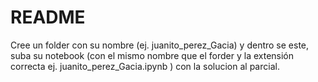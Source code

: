 README
======
Cree un folder con su nombre (ej. juanito_perez_Gacia) y dentro se este, 
suba su notebook (con el mismo nombre que el forder y la extensión correcta ej. juanito_perez_Gacia.ipynb ) con la solucion al parcial.
